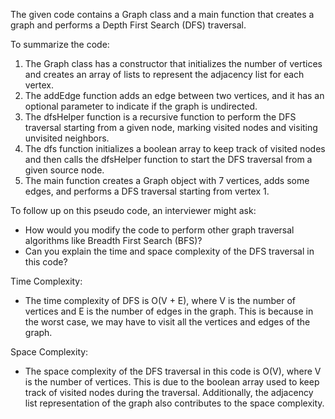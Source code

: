 The given code contains a Graph class and a main function that creates a graph and performs a Depth First Search (DFS) traversal.

To summarize the code:
1. The Graph class has a constructor that initializes the number of vertices and creates an array of lists to represent the adjacency list for each vertex.
2. The addEdge function adds an edge between two vertices, and it has an optional parameter to indicate if the graph is undirected.
3. The dfsHelper function is a recursive function to perform the DFS traversal starting from a given node, marking visited nodes and visiting unvisited neighbors.
4. The dfs function initializes a boolean array to keep track of visited nodes and then calls the dfsHelper function to start the DFS traversal from a given source node.
5. The main function creates a Graph object with 7 vertices, adds some edges, and performs a DFS traversal starting from vertex 1.

To follow up on this pseudo code, an interviewer might ask:
- How would you modify the code to perform other graph traversal algorithms like Breadth First Search (BFS)?
- Can you explain the time and space complexity of the DFS traversal in this code?

Time Complexity:
- The time complexity of DFS is O(V + E), where V is the number of vertices and E is the number of edges in the graph. This is because in the worst case, we may have to visit all the vertices and edges of the graph.

Space Complexity:
- The space complexity of the DFS traversal in this code is O(V), where V is the number of vertices. This is due to the boolean array used to keep track of visited nodes during the traversal. Additionally, the adjacency list representation of the graph also contributes to the space complexity.